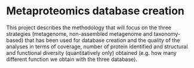 # Metaproteomics database creation

This project describes the methodology that will focus on the three strategies (metagenome, non-assembled metagenome and taxonomy-based) that has been used for database creation and the quality of the analyses in terms of coverage, number of protein identified and structural and functional diversity (quantitatively only) obtained (e.g. how many different function we obtain with the three database).